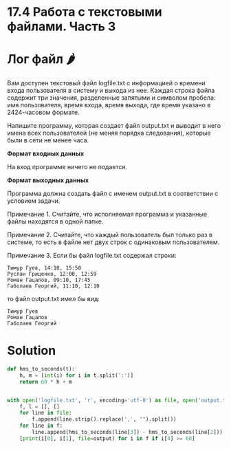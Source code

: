 # 17.4 Работа с текстовыми файлами. Часть 3

# Лог файл 🌶️

Вам доступен текстовый файл logfile.txt с информацией о времени входа пользователя в систему и выхода из нее. Каждая
строка файла содержит три значения, разделенные запятыми и символом пробела: имя пользователя, время входа, время
выхода, где время указано в 2424-часовом формате.

Напишите программу, которая создает файл output.txt и выводит в него имена всех пользователей (не меняя порядка
следования), которые были в сети не менее часа.

**Формат входных данных**

На вход программе ничего не подается.

**Формат выходных данных**

Программа должна создать файл с именем output.txt в соответствии с условием задачи.

Примечание 1. Считайте, что исполняемая программа и указанные файлы находятся в одной папке.

Примечание 2. Считайте, что каждый пользователь был только раз в системе, то есть в файле нет двух строк с одинаковым
пользователем.

Примечание 3. Если бы файл logfile.txt содержал строки:

```
Тимур Гуев, 14:10, 15:50
Руслан Гриценко, 12:00, 12:59
Роман Гацалов, 09:10, 17:45
Габолаев Георгий, 11:10, 12:10
```

то файл output.txt имел бы вид:

```
Тимур Гуев
Роман Гацалов
Габолаев Георгий
```

# Solution

```python
def hms_to_seconds(t):
    h, m = [int(i) for i in t.split(':')]
    return 60 * h + m


with open('logfile.txt', 'r', encoding='utf-8') as file, open('output.txt', 'w', encoding='utf-8') as output:
    f, l = [], []
    for line in file:
        f.append(line.strip().replace(',', "").split())
    for line in f:
        line.append(hms_to_seconds(line[3]) - hms_to_seconds(line[2]))
    [print(i[0], i[1], file=output) for i in f if i[4] >= 60]
```